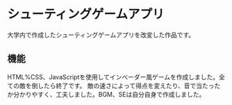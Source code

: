 <h1>シューティングゲームアプリ</h1>
大学内で作成したシューティングゲームアプリを改変した作品です。
<h2>機能</h2>
HTML%CSS、JavaScriptを使用してインベーダー風ゲームを作成しました。全ての敵を倒したら終了です。
敵の速さによって得点を変えたり、音で当たったか分かりやすく、工夫しました。BGM、SEは自分自身で作成しました。
